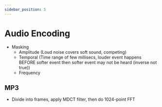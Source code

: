 ```yaml
---
sidebar_position: 5
---
```


# Audio Encoding

* Masking
  * Amplitude (Loud noise covers soft sound, competing)
  * Temporal (Time range of few millisecs, louder event happens BEFORE softer event then softer event may not be heard (inverse not true))
  * Frequency

## MP3
* Divide into frames, apply MDCT filter, then do 1024-point FFT